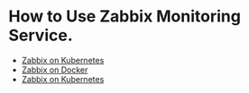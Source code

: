 # How to Use Zabbix Monitoring Service.

- [Zabbix on Kubernetes](https://github.com/bezarsnba/zabbix-on-kubernetes.git)
- [Zabbix on Docker](https://github.com/zabbix/zabbix-docker.git)
- [Zabbix on Kubernetes](https://github.com/monitoringartist/kubernetes-zabbix.git)
